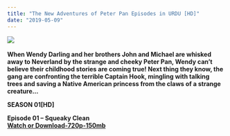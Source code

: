 ```yaml
---
title: "The New Adventures of Peter Pan Episodes in URDU [HD]"
date: "2019-05-09"
---
```


[![](https://3.bp.blogspot.com/-_W3gt7WzlUI/XLqWADD5xCI/AAAAAAAABzQ/_6xLJ9Lx93swaQAT4nUoFheQ5nnhr1LlACLcBGAs/s400/Peter.png)](https://3.bp.blogspot.com/-_W3gt7WzlUI/XLqWADD5xCI/AAAAAAAABzQ/_6xLJ9Lx93swaQAT4nUoFheQ5nnhr1LlACLcBGAs/s1600/Peter.png) 

**When Wendy Darling and her brothers John and Michael are whisked away to Neverland by the strange and cheeky Peter Pan, Wendy can’t believe their childhood stories are coming true! Next thing they know, the gang are confronting the terrible Captain Hook, mingling with talking trees and saving a Native American princess from the claws of a strange creature…**

**SEASON 01\[HD\]**

**Episode 01 – Squeaky Clean**   
[**Watch or Download-720p-150mb**](http://shrinkybee.com/kw5x)
